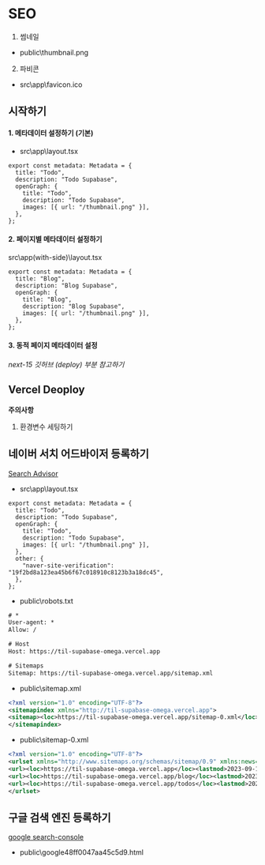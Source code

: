 # SEO

1. 썸네일

- public\thumbnail.png

2. 파비콘

- src\app\favicon.ico

## 시작하기

#### 1. 메타데이터 설정하기 (기본)

- src\app\layout.tsx

```tsx
export const metadata: Metadata = {
  title: "Todo",
  description: "Todo Supabase",
  openGraph: {
    title: "Todo",
    description: "Todo Supabase",
    images: [{ url: "/thumbnail.png" }],
  },
};
```

#### 2. 페이지별 메타데이터 설정하기

src\app\(with-side)\layout.tsx

```tsx
export const metadata: Metadata = {
  title: "Blog",
  description: "Blog Supabase",
  openGraph: {
    title: "Blog",
    description: "Blog Supabase",
    images: [{ url: "/thumbnail.png" }],
  },
};
```

#### 3. 동적 페이지 메타데이터 설정

_next-15 깃허브 (deploy) 부분 참고하기_

## Vercel Deoploy

**주의사항**

1. 환경변수 세팅하기

## 네이버 서치 어드바이저 등록하기

[Search Advisor](https://searchadvisor.naver.com/)

- src\app\layout.tsx

```tsx
export const metadata: Metadata = {
  title: "Todo",
  description: "Todo Supabase",
  openGraph: {
    title: "Todo",
    description: "Todo Supabase",
    images: [{ url: "/thumbnail.png" }],
  },
  other: {
    "naver-site-verification": "19f2bd8a123ea45b6f67c018910c8123b3a18dc45",
  },
};
```

- public\robots.txt

```txt
# *
User-agent: *
Allow: /

# Host
Host: https://til-supabase-omega.vercel.app

# Sitemaps
Sitemap: https://til-supabase-omega.vercel.app/sitemap.xml

```

- public\sitemap.xml

```xml
<?xml version="1.0" encoding="UTF-8"?>
<sitemapindex xmlns="http://til-supabase-omega.vercel.app">
<sitemap><loc>https://til-supabase-omega.vercel.app/sitemap-0.xml</loc></sitemap>
</sitemapindex>
```

- public\sitemap-0.xml

```xml
<?xml version="1.0" encoding="UTF-8"?>
<urlset xmlns="http://www.sitemaps.org/schemas/sitemap/0.9" xmlns:news="http://www.google.com/schemas/sitemap-news/0.9" xmlns:xhtml="http://www.w3.org/1999/xhtml" xmlns:mobile="http://www.google.com/schemas/sitemap-mobile/1.0" xmlns:image="http://www.google.com/schemas/sitemap-image/1.1" xmlns:video="http://www.google.com/schemas/sitemap-video/1.1">
<url><loc>https://til-supabase-omega.vercel.app</loc><lastmod>2023-09-11T23:52:17.732Z</lastmod><changefreq>daily</changefreq><priority>0.7</priority></url>
<url><loc>https://til-supabase-omega.vercel.app/blog</loc><lastmod>2023-09-11T23:52:17.732Z</lastmod><changefreq>daily</changefreq><priority>0.7</priority></url>
<url><loc>https://til-supabase-omega.vercel.app/todos</loc><lastmod>2023-09-11T23:52:17.732Z</lastmod><changefreq>daily</changefreq><priority>0.7</priority></url>
</urlset>
```

## 구글 검색 엔진 등록하기

[google search-console](https://search.google.com/search-console/about)

- public\google48ff0047aa45c5d9.html
